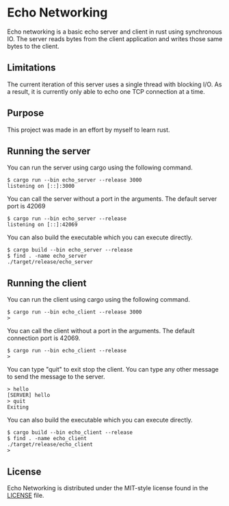 # Echo Networking

Echo networking is a basic echo server and client in rust using
synchronous IO. The server reads bytes from the client application
and writes those same bytes to the client. 

## Limitations

The current iteration of this server uses a single thread with
blocking I/O. As a result, it is currently only able to echo
one TCP connection at a time.

## Purpose

This project was made in an effort by myself to learn rust.

## Running the server

You can run the server using cargo using the following command.

```console
$ cargo run --bin echo_server --release 3000
listening on [::]:3000
```

You can call the server without a port in the arguments. The
default server port is 42069

```console
$ cargo run --bin echo_server --release
listening on [::]:42069
```

You can also build the executable which you can execute directly.
```console
$ cargo build --bin echo_server --release
$ find . -name echo_server
./target/release/echo_server
```

## Running the client

You can run the client using cargo using the following command.

```console
$ cargo run --bin echo_client --release 3000
> 
```

You can call the client without a port in the arguments.
The default connection port is 42069.

```console
$ cargo run --bin echo_client --release
> 
```

You can type "quit" to exit stop the client. You can type any
other message to send the message to the server.

```console
> hello
[SERVER] hello
> quit
Exiting
```

You can also build the executable which you can execute directly.

```console
$ cargo build --bin echo_client --release
$ find . -name echo_client
./target/release/echo_client
> 
```

## License

Echo Networking is distributed under the MIT-style license found in the 
[LICENSE](LICENSE) file.

